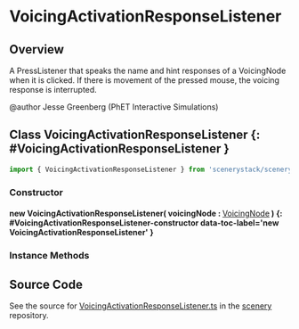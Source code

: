 # VoicingActivationResponseListener

## Overview

A PressListener that speaks the name and hint responses of a VoicingNode when it is clicked. If there
is movement of the pressed mouse, the voicing response is interrupted.

@author Jesse Greenberg (PhET Interactive Simulations)

## Class VoicingActivationResponseListener {: #VoicingActivationResponseListener }


```js
import { VoicingActivationResponseListener } from 'scenerystack/scenery';
```
### Constructor

#### new VoicingActivationResponseListener( voicingNode : <span style="font-weight: 400;">[VoicingNode](../scenery/Voicing.md#VoicingNode)</span> ) {: #VoicingActivationResponseListener-constructor data-toc-label='new VoicingActivationResponseListener' }

### Instance Methods





## Source Code

See the source for [VoicingActivationResponseListener.ts](https://github.com/phetsims/scenery/blob/main/js/accessibility/voicing/VoicingActivationResponseListener.ts) in the [scenery](https://github.com/phetsims/scenery) repository.
